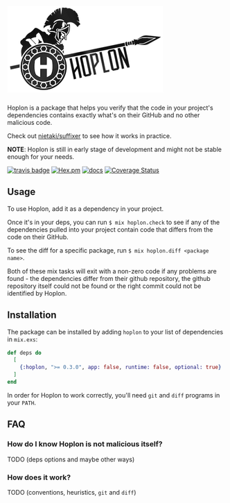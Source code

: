 # ![Hoplon](assets/hoplon_text_200.png)

Hoplon is a package that helps you verify that the code in your project's dependencies
contains exactly what's on their GitHub and no other malicious code.

Check out [nietaki/suffixer](https://github.com/nietaki/suffixer) to see how it works in practice.

**NOTE**: Hoplon is still in early stage of development and might not be stable enough for your needs.

[![travis badge](https://travis-ci.org/nietaki/hoplon.svg?branch=master)](https://travis-ci.org/nietaki/hoplon)
[![Hex.pm](https://img.shields.io/hexpm/v/hoplon.svg)](https://hex.pm/packages/hoplon)
[![docs](https://img.shields.io/badge/docs-hexdocs-yellow.svg)](https://hexdocs.pm/hoplon/)
[![Coverage Status](https://coveralls.io/repos/github/nietaki/hoplon/badge.svg?branch=master)](https://coveralls.io/github/nietaki/hoplon?branch=master)

## Usage

To use Hoplon, add it as a dependency in your project.

Once it's in your deps, you can run `$ mix hoplon.check` to see if any of
the dependencies pulled into your project contain code that differs from
the code on their GitHub.

To see the diff for a specific package, run `$ mix hoplon.diff <package name>`.

Both of these mix tasks will exit with a non-zero code if any problems are
found - the dependencies differ from their github repository, the github
repository itself could not be found or the right commit could not be
identified by Hoplon.

## Installation

The package can be installed by adding `hoplon` to your list of
dependencies in `mix.exs`:

```elixir
def deps do
  [
    {:hoplon, ">= 0.3.0", app: false, runtime: false, optional: true}
  ]
end
```

In order for Hoplon to work correctly, you'll need `git` and `diff` programs in
your `PATH`.

## FAQ

### How do I know Hoplon is not malicious itself?

TODO (deps options and maybe other ways)

### How does it work?

TODO (conventions, heuristics, `git` and `diff`)
